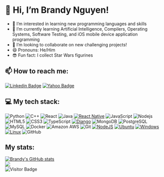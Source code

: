# 👋 Hi, I’m Brandy Nguyen!
- 👀 I’m interested in learning new programming languages and skills
- 🌱 I’m currently learning Artificial Intelligence, Compilers, Operating Systems, Software Testing, and iOS mobile device application programming
- 💞️ I’m looking to collaborate on new challenging projects!
- 😄 Pronouns: He/Him
- 😎 Fun fact: I collect Star Wars figurines

## 📫 How to reach me:
[![Linkedin Badge](https://img.shields.io/badge/-BrandyNguyen2-blue?style=flat-square&logo=Linkedin&logoColor=white&link=https://www.linkedin.com/in/brandynguyen02/)](https://www.linkedin.com/in/brandynguyen02/)
[![Yahoo Badge](https://img.shields.io/badge/-Brandy.Nguyen02@yahoo.com-c14438?style=flat-square&logo=Yahoo&logoColor=white&link=mailto:Brandy.Nguyen02@yahoo.com)](mailto:Brandy.Nguyen02@yahoo.com)

## 💻 My tech stack:
![Python](https://img.shields.io/badge/-Python-black?style=flat-square&logo=Python)
![C++](https://img.shields.io/badge/-C++-00599C?style=flat-square&logo=c)
![React](https://img.shields.io/badge/-React-black?style=flat-square&logo=react)
![Java](https://img.shields.io/badge/-java-E34A86?style=flat-square&logo=java)
[![React Native](https://img.shields.io/badge/React_Native-%2320232a.svg?logo=react&logoColor=%2361DAFB)](#)
![JavaScript](https://img.shields.io/badge/-JavaScript-black?style=flat-square&logo=javascript)
![Nodejs](https://img.shields.io/badge/-Nodejs-black?style=flat-square&logo=Node.js)
![HTML5](https://img.shields.io/badge/-HTML5-E34F26?style=flat-square&logo=html5&logoColor=white)
![CSS3](https://img.shields.io/badge/-CSS3-1572B6?style=flat-square&logo=css3)
![TypeScript](https://img.shields.io/badge/-TypeScript-007ACC?style=flat-square&logo=typescript)
[![Django](https://img.shields.io/badge/Django-%23092E20.svg?logo=django&logoColor=white)](#)
![MongoDB](https://img.shields.io/badge/-MongoDB-black?style=flat-square&logo=mongodb)
![PostgreSQL](https://img.shields.io/badge/-PostgreSQL-336791?style=flat-square&logo=postgresql)
![MySQL](https://img.shields.io/badge/-MySQL-black?style=flat-square&logo=mysql)
![Docker](https://img.shields.io/badge/-Docker-black?style=flat-square&logo=docker)
![Amazon AWS](https://img.shields.io/badge/Amazon%20AWS-232F3E?style=flat-square&logo=amazon-aws)
![Git](https://img.shields.io/badge/-Git-black?style=flat-square&logo=git)
[![NodeJS](https://img.shields.io/badge/Node.js-6DA55F?logo=node.js&logoColor=white)](#)
[![Ubuntu](https://img.shields.io/badge/Ubuntu-E95420?logo=ubuntu&logoColor=white)](#)
[![Windows](https://custom-icon-badges.demolab.com/badge/Windows-0078D6?logo=windows11&logoColor=white)](#)
[![Linux](https://img.shields.io/badge/Linux-FCC624?logo=linux&logoColor=black)](#)
![GitHub](https://img.shields.io/badge/-GitHub-181717?style=flat-square&logo=github)
## My stats:
[![Brandy's GitHub stats](https://github-readme-stats.vercel.app/api?username=BrandyNguyen2)](https://github.com/BrandyNguyen2/github-readme-stats)<br/>
<img src="https://github-readme-stats.vercel.app/api/top-langs/?username=BrandyNguyen2&theme=algolia&layout=compact&langs_count=10"><br/>
![Visitor Badge](https://visitor-badge.laobi.icu/badge?page_id=BrandyNguyen2)
<!---
BrandyNguyen2/BrandyNguyen2 is a ✨ special ✨ repository because its `README.md` (this file) appears on your GitHub profile.
You can click the Preview link to take a look at your changes.
--->
